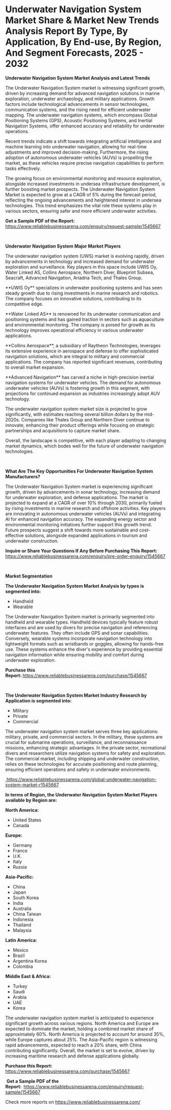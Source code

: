 <p><h1>Underwater Navigation System Market Share & Market New Trends Analysis Report By Type, By Application, By End-use, By Region, And Segment Forecasts, 2025 - 2032</h1></p><p><strong>Underwater Navigation System Market Analysis and Latest Trends</strong></p>
<p><p>The Underwater Navigation System market is witnessing significant growth, driven by increasing demand for advanced navigation solutions in marine exploration, underwater archaeology, and military applications. Growth factors include technological advancements in sensor technologies, communication systems, and the rising need for efficient underwater mapping. The underwater navigation systems, which encompass Global Positioning Systems (GPS), Acoustic Positioning Systems, and Inertial Navigation Systems, offer enhanced accuracy and reliability for underwater operations.</p><p>Recent trends indicate a shift towards integrating artificial intelligence and machine learning into underwater navigation, allowing for real-time adjustments and improved decision-making. Furthermore, the rising adoption of autonomous underwater vehicles (AUVs) is propelling the market, as these vehicles require precise navigation capabilities to perform tasks effectively.</p><p>The growing focus on environmental monitoring and resource exploration, alongside increased investments in undersea infrastructure development, is further boosting market prospects. The Underwater Navigation System Market is expected to grow at a CAGR of 5% during the forecast period, reflecting the ongoing advancements and heightened interest in undersea technologies. This trend emphasizes the vital role these systems play in various sectors, ensuring safer and more efficient underwater activities.</p></p>
<p><strong>Get a Sample PDF of the Report:&nbsp;</strong> <a href="https://www.reliablebusinessarena.com/enquiry/request-sample/1545667?utm_campaign=2042&utm_medium=2&utm_source=Github&utm_content=ia&utm_term=08042025&utm_id=underwater-navigation-system">https://www.reliablebusinessarena.com/enquiry/request-sample/1545667</a></p>
<p>&nbsp;</p>
<p><strong>Underwater Navigation System Major Market Players</strong></p>
<p><p>The underwater navigation system (UWS) market is evolving rapidly, driven by advancements in technology and increased demand for underwater exploration and surveillance. Key players in this space include UWIS Oy, Water Linked AS, Collins Aerospace, Northern Diver, Blueprint Subsea, Seacraft, Advanced Navigation, Ariadna Tech, and Thales Group.</p><p>**UWIS Oy** specializes in underwater positioning systems and has seen steady growth due to rising investments in marine research and robotics. The company focuses on innovative solutions, contributing to its competitive edge. </p><p>**Water Linked AS** is renowned for its underwater communication and positioning systems and has gained traction in sectors such as aquaculture and environmental monitoring. The company is poised for growth as its technology improves operational efficiency in various underwater applications.</p><p>**Collins Aerospace**, a subsidiary of Raytheon Technologies, leverages its extensive experience in aerospace and defense to offer sophisticated navigation solutions, which are integral to military and commercial applications. The company has reported significant revenues, contributing to overall market expansion.</p><p>**Advanced Navigation** has carved a niche in high-precision inertial navigation systems for underwater vehicles. The demand for autonomous underwater vehicles (AUVs) is fostering growth in this segment, with projections for continued expansion as industries increasingly adopt AUV technology.</p><p>The underwater navigation system market size is projected to grow significantly, with estimates reaching several billion dollars by the mid-2020s. Companies like Thales Group and Northern Diver continue to innovate, enhancing their product offerings while focusing on strategic partnerships and acquisitions to capture market share.</p><p>Overall, the landscape is competitive, with each player adapting to changing market dynamics, which bodes well for the future of underwater navigation technologies.</p></p>
<p>&nbsp;</p>
<p><strong>What Are The Key Opportunities For Underwater Navigation System Manufacturers?</strong></p>
<p><p>The Underwater Navigation System market is experiencing significant growth, driven by advancements in sonar technology, increasing demand for underwater exploration, and defense applications. The market is projected to expand at a CAGR of over 10% through 2030, primarily fueled by rising investments in marine research and offshore activities. Key players are innovating in autonomous underwater vehicles (AUVs) and integrating AI for enhanced navigation accuracy. The expanding energy sector and environmental monitoring initiatives further support this growth trend. Future prospects suggest a shift towards more sustainable and cost-effective solutions, alongside expanded applications in tourism and underwater construction.</p></p>
<p><strong>Inquire or Share Your Questions If Any Before Purchasing This Report:</strong> <a href="https://www.reliablebusinessarena.com/enquiry/pre-order-enquiry/1545667?utm_campaign=2042&utm_medium=2&utm_source=Github&utm_content=ia&utm_term=08042025&utm_id=underwater-navigation-system">https://www.reliablebusinessarena.com/enquiry/pre-order-enquiry/1545667</a></p>
<p>&nbsp;</p>
<p><strong>Market Segmentation</strong></p>
<p><strong>The Underwater Navigation System Market Analysis by types is segmented into:</strong></p>
<p><ul><li>Handheld</li><li>Wearable</li></ul></p>
<p><p>The Underwater Navigation System market is primarily segmented into handheld and wearable types. Handheld devices typically feature robust interfaces and are used by divers for precise navigation and referencing underwater features. They often include GPS and sonar capabilities. Conversely, wearable systems incorporate navigation technology into lightweight formats such as wristbands or goggles, allowing for hands-free use. These systems enhance the diver's experience by providing essential navigation information while ensuring mobility and comfort during underwater exploration.</p></p>
<p><strong>Purchase this Report:&nbsp;</strong><a href="https://www.reliablebusinessarena.com/purchase/1545667?utm_campaign=2042&utm_medium=2&utm_source=Github&utm_content=ia&utm_term=08042025&utm_id=underwater-navigation-system">https://www.reliablebusinessarena.com/purchase/1545667</a></p>
<p>&nbsp;</p>
<p><strong>The Underwater Navigation System Market Industry Research by Application is segmented into:</strong></p>
<p><ul><li>Military</li><li>Private</li><li>Commercial</li></ul></p>
<p><p>The underwater navigation system market serves three key applications: military, private, and commercial sectors. In the military, these systems are crucial for submarine operations, surveillance, and reconnaissance missions, enhancing strategic advantages. In the private sector, recreational divers and researchers utilize navigation systems for safety and exploration. The commercial market, including shipping and underwater construction, relies on these technologies for accurate positioning and route planning, ensuring efficient operations and safety in underwater environments.</p></p>
<p><a href="https://www.reliablebusinessarena.com/global-underwater-navigation-system-market-r1545667?utm_campaign=2042&utm_medium=2&utm_source=Github&utm_content=ia&utm_term=08042025&utm_id=underwater-navigation-system">&nbsp;https://www.reliablebusinessarena.com/global-underwater-navigation-system-market-r1545667</a></p>
<p><strong>In terms of Region, the Underwater Navigation System Market Players available by Region are:</strong></p>
<p>
    <p> <strong> North America: </strong>
        <ul>
            <li>United States</li>
            <li>Canada</li>
        </ul>
        </p> 
    <p> <strong> Europe: </strong>
        <ul>
            <li>Germany</li>
            <li>France</li>
            <li>U.K.</li>
            <li>Italy</li>
            <li>Russia</li>
        </ul>
        </p> 
    <p> <strong> Asia-Pacific: </strong>
        <ul>
            <li>China</li>
            <li>Japan</li>
            <li>South Korea</li>
            <li>India</li>
            <li>Australia</li>
            <li>China Taiwan</li>
            <li>Indonesia</li>
            <li>Thailand</li>
            <li>Malaysia</li>
        </ul>
        </p> 
    <p> <strong> Latin America: </strong>
        <ul>
            <li>Mexico</li>
            <li>Brazil</li>
            <li>Argentina Korea</li>
            <li>Colombia</li>
        </ul>
        </p> 
    <p> <strong> Middle East & Africa: </strong>
        <ul>
            <li>Turkey</li>
            <li>Saudi</li>
            <li>Arabia</li>
            <li>UAE</li>
            <li>Korea</li>
        </ul>
    </p>
    </p>
<p><p>The underwater navigation system market is anticipated to experience significant growth across various regions. North America and Europe are expected to dominate the market, holding a combined market share of approximately 60%. North America is projected to account for around 35%, while Europe captures about 25%. The Asia-Pacific region is witnessing rapid advancements, expected to reach a 20% share, with China contributing significantly. Overall, the market is set to evolve, driven by increasing maritime research and defense applications globally.</p></p>
<p><strong>Purchase this Report: </strong><a href="https://www.reliablebusinessarena.com/purchase/1545667?utm_campaign=2042&utm_medium=2&utm_source=Github&utm_content=ia&utm_term=08042025&utm_id=underwater-navigation-system">https://www.reliablebusinessarena.com/purchase/1545667</a></p>
<p>&nbsp;<strong>Get a Sample PDF of the Report:&nbsp;&nbsp;</strong><a href="https://www.reliablebusinessarena.com/enquiry/request-sample/1545667?utm_campaign=2042&utm_medium=2&utm_source=Github&utm_content=ia&utm_term=08042025&utm_id=underwater-navigation-system">https://www.reliablebusinessarena.com/enquiry/request-sample/1545667</a></p>
<p><strong></strong></p>
<p>Check more reports on <a href="https://www.reliablebusinessarena.com/?utm_campaign=2042&utm_medium=2&utm_source=Github&utm_content=ia&utm_term=08042025&utm_id=underwater-navigation-system">https://www.reliablebusinessarena.com/</a></p>